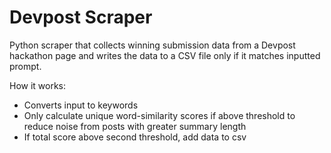 # Devpost Scraper
Python scraper that collects winning submission data from a Devpost hackathon page and writes the data to a CSV file only if it matches inputted prompt. 

How it works:
- Converts input to keywords
- Only calculate unique word-similarity scores if above threshold to reduce noise from posts with greater summary length
- If total score above second threshold, add data to csv
